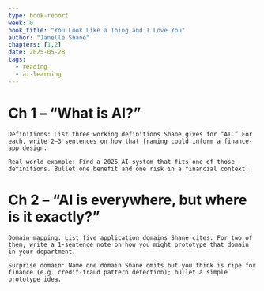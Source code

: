 ```yaml
---
type: book-report
week: 0
book_title: "You Look Like a Thing and I Love You"
author: "Janelle Shane"
chapters: [1,2]
date: 2025-05-28
tags:
  - reading
  - ai-learning
---
```

# Ch 1 – “What is AI?”

    Definitions: List three working definitions Shane gives for “AI.” For each, write 2–3 sentences on how that framing could inform a finance-app design.

    Real-world example: Find a 2025 AI system that fits one of those definitions. Bullet one benefit and one risk in a financial context.

# Ch 2 – “AI is everywhere, but where is it exactly?”

    Domain mapping: List five application domains Shane cites. For two of them, write a 1-sentence note on how you might prototype that domain in your department.

    Surprise domain: Name one domain Shane omits but you think is ripe for finance (e.g. credit-fraud pattern detection); bullet a simple prototype idea.

